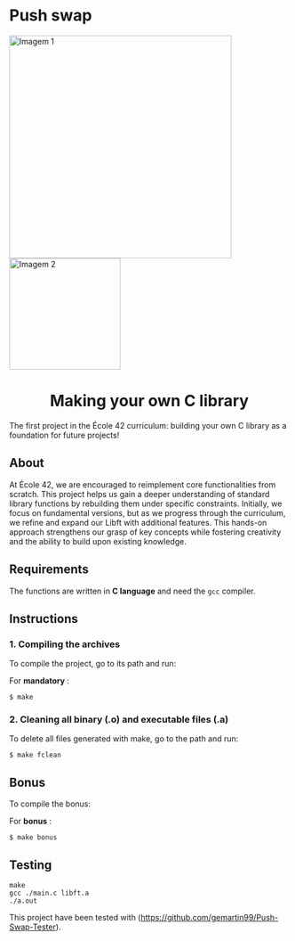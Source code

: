 # Push swap

<!DOCTYPE html>
<html lang="en">
<head>
    <meta charset="UTF-8">
    <meta name="viewport" content="width=device-width, initial-scale=1.0">
</head>
<body>
    <div class="header-container">
        <img src="https://raw.githubusercontent.com/ayogun/42-project-badges/main/covers/cover-libft-bonus.png" width="400" alt="Imagem 1"/>
        <img src="https://media0.giphy.com/media/v1.Y2lkPTc5MGI3NjExMjVvb2twZXN6eTg0NW9uY2JyNWFkeTk1dm53MGdua3JjZXJjdXN6bCZlcD12MV9pbnRlcm5hbF9naWZfYnlfaWQmY3Q9Zw/fXnx6vSSrzY92rTONJ/giphy.webp" width="200" alt="Imagem 2"/>
    </div>
</body>
</html>


<h1 align="center">Making your own C library</h1>

The first project in the École 42 curriculum: building your own C library as a foundation for future projects!

## About
At École 42, we are encouraged to reimplement core functionalities from scratch. This project helps us gain a deeper understanding of standard library functions by rebuilding them under specific constraints. Initially, we focus on fundamental versions, but as we progress through the curriculum, we refine and expand our Libft with additional features. This hands-on approach strengthens our grasp of key concepts while fostering creativity and the ability to build upon existing knowledge.

## Requirements
The functions are written in __C language__ and need the `gcc` compiler.

## Instructions

### 1. Compiling the archives

To compile the project, go to its path and run:

For __mandatory__ :
```
$ make
```
### 2. Cleaning all binary (.o) and executable files (.a)

To delete all files generated with make, go to the path and run:
```
$ make fclean
```
## Bonus

To compile the bonus:

For __bonus__ :
```
$ make bonus
```

## Testing
```
make
gcc ./main.c libft.a
./a.out
```

This project have been tested with (https://github.com/gemartin99/Push-Swap-Tester).
